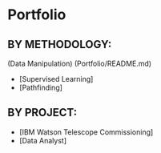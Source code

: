 # Portfolio

## BY METHODOLOGY:
(Data Manipulation) (Portfolio/README.md)
+ [Supervised Learning]
+ [Pathfinding]

## BY PROJECT:
+ [IBM Watson Telescope Commissioning]
+ [Data Analyst]
